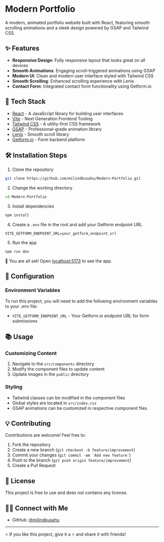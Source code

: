 # Modern Portfolio

A modern, animated portfolio website built with React, featuring smooth scrolling animations and a sleek design powered by GSAP and Tailwind CSS.

## ✨ Features

- **Responsive Design**: Fully responsive layout that looks great on all devices
- **Smooth Animations**: Engaging scroll-triggered animations using GSAP
- **Modern UI**: Clean and modern user interface styled with Tailwind CSS
- **Smooth Scrolling**: Enhanced scrolling experience with Lenis
- **Contact Form**: Integrated contact form functionality using Getform.io

## 🚀 Tech Stack

- [React](https://react.dev/) - A JavaScript library for building user interfaces
- [Vite](https://vitejs.dev/) - Next Generation Frontend Tooling
- [Tailwind CSS](https://tailwindcss.com/) - A utility-first CSS framework
- [GSAP](https://gsap.com/) - Professional-grade animation library
- [Lenis](https://lenis.darkroom.engineering/) - Smooth scroll library
- [Getform.io](https://getform.io/) - Form backend platform

## 🛠️ Installation Steps

1. Clone the repository

```bash
git clone https://github.com/milindkusahu/Modern-Portfolio.git
```

2. Change the working directory

```bash
cd Modern-Portfolio
```

3. Install dependencies

```bash
npm install
```

4. Create a `.env` file in the root and add your Getform endpoint URL

```env
VITE_GETFORM_ENDPOINT_URL=your_getform_endpoint_url
```

5. Run the app

```bash
npm run dev
```

🌟 You are all set! Open [localhost:5173](http://localhost:5173) to see the app.

## 🔧 Configuration

### Environment Variables

To run this project, you will need to add the following environment variables to your .env file:

- `VITE_GETFORM_ENDPOINT_URL` - Your Getform.io endpoint URL for form submissions

## 📚 Usage

### Customizing Content

1. Navigate to the `src/components` directory
2. Modify the component files to update content
3. Update images in the `public` directory

### Styling

- Tailwind classes can be modified in the component files
- Global styles are located in `src/index.css`
- GSAP animations can be customized in respective component files

## 💡 Contributing

Contributions are welcome! Feel free to:

1. Fork the repository
2. Create a new branch (`git checkout -b feature/improvement`)
3. Commit your changes (`git commit -am 'Add new feature'`)
4. Push to the branch (`git push origin feature/improvement`)
5. Create a Pull Request

## 📝 License

This project is free to use and does not contains any license.

## 👨‍💻 Connect with Me

- GitHub: [@milindkusahu](https://github.com/milindkusahu)

---

⭐️ If you like this project, give it a ⭐ and share it with friends!
